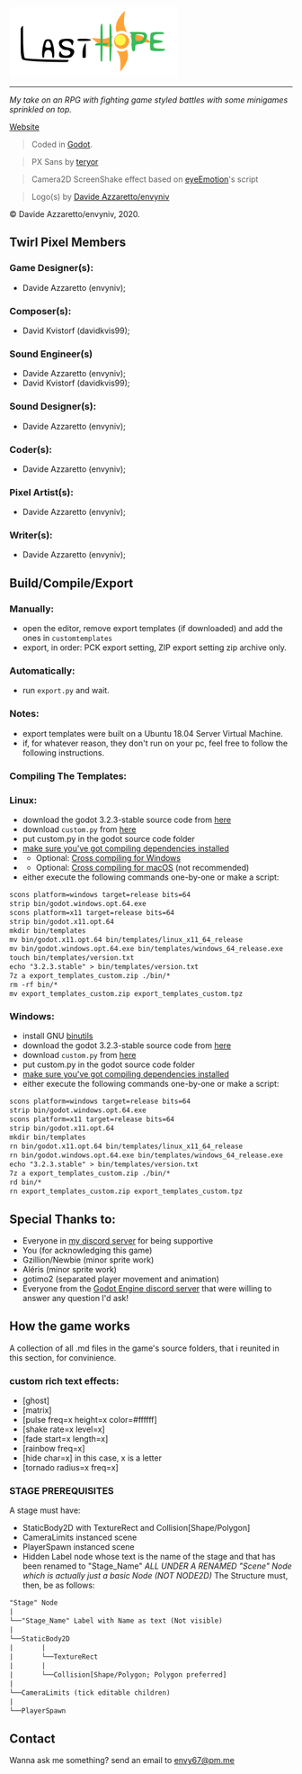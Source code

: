 ![Official Last Hope Logo](src/title.svg)
- - -
*My take on an RPG with fighting game styled battles with some minigames sprinkled on top.*

[Website](https://envyniv.github.io/Project-Hope)

> Coded in [Godot](https://godotengine.org/).

> PX Sans by [teryor](https://github.com/teryror/pixel-fonts)

> Camera2D ScreenShake effect based on [eyeEmotion](https://godotengine.org/qa/user/eyeEmotion)'s script

> Logo(s) by [Davide Azzaretto/envyniv](https://github.com/envyniv)

© Davide Azzaretto/envyniv, 2020.


## Twirl Pixel Members
### Game Designer(s):
* Davide Azzaretto (envyniv);

### Composer(s):
* David Kvistorf (davidkvis99);

### Sound Engineer(s)
* Davide Azzaretto (envyniv);
* David Kvistorf (davidkvis99);

### Sound Designer(s):
* Davide Azzaretto (envyniv);

### Coder(s):
* Davide Azzaretto (envyniv);

### Pixel Artist(s):
* Davide Azzaretto (envyniv);

### Writer(s):
* Davide Azzaretto (envyniv);

## Build/Compile/Export
### Manually:
* open the editor, remove export templates (if downloaded) and add the ones in `customtemplates`
* export, in order: PCK export setting, ZIP export setting zip archive only.
### Automatically:
* run `export.py` and wait.
### Notes:
* export templates were built on a Ubuntu 18.04 Server Virtual Machine.
* if, for whatever reason, they don't run on your pc, feel free to follow the following instructions.
### Compiling The Templates:
### Linux:
* download the godot 3.2.3-stable source code from [here](https://github.com/godotengine/godot/archive/3.2.3-stable.zip)
* download `custom.py` from [here](https://github.com/envyniv/Project-Hope/raw/master/customtemplates/custom.py)
* put custom.py in the godot source code folder
* [make sure you've got compiling dependencies installed](https://docs.godotengine.org/en/stable/development/compiling/compiling_for_x11.html)
* * Optional: [Cross compiling for Windows](https://docs.godotengine.org/en/stable/development/compiling/compiling_for_windows.html#cross-compiling-for-windows-from-other-operating-systems)
* * Optional: [Cross compiling for macOS](https://docs.godotengine.org/en/stable/development/compiling/compiling_for_osx.html#cross-compiling-for-macos-from-linux) (not recommended)
* either execute the following commands one-by-one or make a script:
```
scons platform=windows target=release bits=64
strip bin/godot.windows.opt.64.exe
scons platform=x11 target=release bits=64
strip bin/godot.x11.opt.64
mkdir bin/templates
mv bin/godot.x11.opt.64 bin/templates/linux_x11_64_release
mv bin/godot.windows.opt.64.exe bin/templates/windows_64_release.exe
touch bin/templates/version.txt
echo "3.2.3.stable" > bin/templates/version.txt
7z a export_templates_custom.zip ./bin/*
rm -rf bin/*
mv export_templates_custom.zip export_templates_custom.tpz
```
### Windows:
* install GNU [binutils](http://www.gnu.org/software/binutils/)
* download the godot 3.2.3-stable source code from [here](https://github.com/godotengine/godot/archive/3.2.3-stable.zip)
* download `custom.py` from [here](https://github.com/envyniv/Project-Hope/raw/master/customtemplates/custom.py)
* put custom.py in the godot source code folder
* [make sure you've got compiling dependencies installed](https://docs.godotengine.org/en/stable/development/compiling/compiling_for_windows.html)
* either execute the following commands one-by-one or make a script:
```
scons platform=windows target=release bits=64
strip bin/godot.windows.opt.64.exe
scons platform=x11 target=release bits=64
strip bin/godot.x11.opt.64
mkdir bin/templates
rn bin/godot.x11.opt.64 bin/templates/linux_x11_64_release
rn bin/godot.windows.opt.64.exe bin/templates/windows_64_release.exe
echo "3.2.3.stable" > bin/templates/version.txt
7z a export_templates_custom.zip ./bin/*
rd bin/*
rn export_templates_custom.zip export_templates_custom.tpz
```

## Special Thanks to:
* Everyone in [my discord server](https://discord.gg/bNkDkHW) for being supportive
* You (for acknowledging this game)
* Gzillion/Newbie (minor sprite work)
* Aléris (minor sprite work)
* gotimo2 (separated player movement and animation)
* Everyone from the [Godot Engine discord server](https://discord.gg/4JBkykG) that were willing to answer any question I'd ask!

## How the game works
A collection of all .md files in the game's source folders, that i reunited in this section, for convinience.
### custom rich text effects:
* [ghost]
* [matrix]
* [pulse freq=x height=x color=#ffffff]
* [shake rate=x level=x]
* [fade start=x length=x]
* [rainbow freq=x]
* [hide char=x] in this case, x is a letter
* [tornado radius=x freq=x]

### STAGE PREREQUISITES
A stage must have:
- StaticBody2D with TextureRect and Collision[Shape/Polygon]
- CameraLimits instanced scene
- PlayerSpawn instanced scene
- Hidden Label node whose text is the name of the stage and that has been renamed to "Stage_Name"
*ALL UNDER A RENAMED "Scene" Node which is actually just a basic Node (NOT NODE2D)*
The Structure must, then, be as follows:
```
"Stage" Node
|
└──"Stage_Name" Label with Name as text (Not visible)
|
└──StaticBody2D
|       |
|       └──TextureRect
|       |
|       └──Collision[Shape/Polygon; Polygon preferred]
|
└──CameraLimits (tick editable children)
|
└──PlayerSpawn
```

## Contact

Wanna ask me something? send an email to envy67@pm.me
